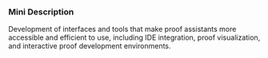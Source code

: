 ### Mini Description

Development of interfaces and tools that make proof assistants more accessible and efficient to use, including IDE integration, proof visualization, and interactive proof development environments.
